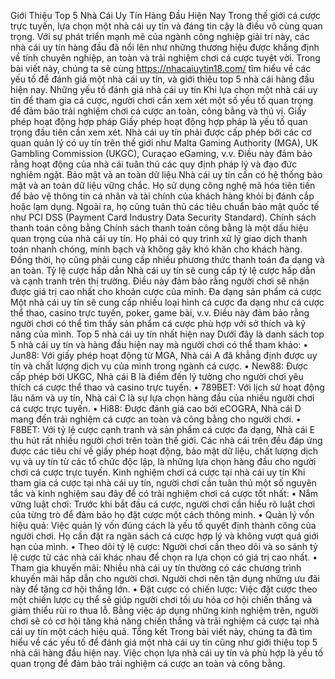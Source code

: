 Giới Thiệu Top 5 Nhà Cái Uy Tín Hàng Đầu Hiện Nay
Trong thế giới cá cược trực tuyến, lựa chọn một nhà cái uy tín và đáng tin cậy là điều vô cùng quan trọng. Với sự phát triển mạnh mẽ của ngành công nghiệp giải trí này, các nhà cái uy tín hàng đầu đã nổi lên như những thương hiệu được khẳng định về tính chuyên nghiệp, an toàn và trải nghiệm chơi cá cược tuyệt vời. Trong bài viết này, chúng ta sẽ cùng https://nhacaiuytin18.com/ tìm hiểu về các yếu tố để đánh giá một nhà cái uy tín, và giới thiệu top 5 nhà cái hàng đầu hiện nay.
Những yếu tố đánh giá nhà cái uy tín
Khi lựa chọn một nhà cái uy tín để tham gia cá cược, người chơi cần xem xét một số yếu tố quan trọng để đảm bảo trải nghiệm chơi cá cược an toàn, công bằng và thú vị.
Giấy phép hoạt động hợp pháp
Giấy phép hoạt động hợp pháp là yếu tố quan trọng đầu tiên cần xem xét. Nhà cái uy tín phải được cấp phép bởi các cơ quan quản lý có uy tín trên thế giới như Malta Gaming Authority (MGA), UK Gambling Commission (UKGC), Curaçao eGaming, v.v. Điều này đảm bảo rằng hoạt động của nhà cái tuân thủ các quy định pháp lý và đạo đức nghiêm ngặt.
Bảo mật và an toàn dữ liệu
Nhà cái uy tín cần có hệ thống bảo mật và an toàn dữ liệu vững chắc. Họ sử dụng công nghệ mã hóa tiên tiến để bảo vệ thông tin cá nhân và tài chính của khách hàng khỏi bị đánh cắp hoặc lạm dụng. Ngoài ra, họ cũng tuân thủ các tiêu chuẩn bảo mật quốc tế như PCI DSS (Payment Card Industry Data Security Standard).
Chính sách thanh toán công bằng
Chính sách thanh toán công bằng là một dấu hiệu quan trọng của nhà cái uy tín. Họ phải có quy trình xử lý giao dịch thanh toán nhanh chóng, minh bạch và không gây khó khăn cho khách hàng. Đồng thời, họ cũng phải cung cấp nhiều phương thức thanh toán đa dạng và an toàn.
Tỷ lệ cược hấp dẫn
Nhà cái uy tín sẽ cung cấp tỷ lệ cược hấp dẫn và cạnh tranh trên thị trường. Điều này đảm bảo rằng người chơi sẽ nhận được giá trị cao nhất cho khoản cược của mình.
Đa dạng sản phẩm cá cược
Một nhà cái uy tín sẽ cung cấp nhiều loại hình cá cược đa dạng như cá cược thể thao, casino trực tuyến, poker, game bài, v.v. Điều này đảm bảo rằng người chơi có thể tìm thấy sản phẩm cá cược phù hợp với sở thích và kỹ năng của mình.
Top 5 nhà cái uy tín nhất hiện nay
Dưới đây là danh sách top 5 nhà cái uy tín và hàng đầu hiện nay mà người chơi có thể tham khảo:
•	Jun88: Với giấy phép hoạt động từ MGA, Nhà cái A đã khẳng định được uy tín và chất lượng dịch vụ của mình trong ngành cá cược.
•	New88: Được cấp phép bởi UKGC, Nhà cái B là điểm đến lý tưởng cho người chơi yêu thích cá cược thể thao và casino trực tuyến.
•	789BET: Với lịch sử hoạt động lâu năm và uy tín, Nhà cái C là sự lựa chọn hàng đầu của nhiều người chơi cá cược trực tuyến.
•	Hi88: Được đánh giá cao bởi eCOGRA, Nhà cái D mang đến trải nghiệm cá cược an toàn và công bằng cho người chơi.
•	F8BET: Với tỷ lệ cược cạnh tranh và sản phẩm cá cược đa dạng, Nhà cái E thu hút rất nhiều người chơi trên toàn thế giới.
Các nhà cái trên đều đáp ứng được các tiêu chí về giấy phép hoạt động, bảo mật dữ liệu, chất lượng dịch vụ và uy tín từ các tổ chức độc lập, là những lựa chọn hàng đầu cho người chơi cá cược trực tuyến.
Kinh nghiệm chơi cá cược tại nhà cái uy tín
Khi tham gia cá cược tại nhà cái uy tín, người chơi cần tuân thủ một số nguyên tắc và kinh nghiệm sau đây để có trải nghiệm chơi cá cược tốt nhất:
•	Nắm vững luật chơi: Trước khi bắt đầu cá cược, người chơi cần hiểu rõ luật chơi của từng trò để đảm bảo họ đặt cược một cách thông minh.
•	Quản lý vốn hiệu quả: Việc quản lý vốn đúng cách là yếu tố quyết định thành công của người chơi. Họ cần đặt ra ngân sách cá cược hợp lý và không vượt quá giới hạn của mình.
•	Theo dõi tỷ lệ cược: Người chơi cần theo dõi và so sánh tỷ lệ cược từ các nhà cái khác nhau để chọn ra lựa chọn có giá trị cao nhất.
•	Tham gia khuyến mãi: Nhiều nhà cái uy tín thường có các chương trình khuyến mãi hấp dẫn cho người chơi. Người chơi nên tận dụng những ưu đãi này để tăng cơ hội thắng lớn.
•	Đặt cược có chiến lược: Việc đặt cược theo một chiến lược cụ thể sẽ giúp người chơi tối ưu hóa cơ hội chiến thắng và giảm thiểu rủi ro thua lỗ.
Bằng việc áp dụng những kinh nghiệm trên, người chơi sẽ có cơ hội tăng khả năng chiến thắng và trải nghiệm cá cược tại nhà cái uy tín một cách hiệu quả.
Tổng kết 
Trong bài viết này, chúng ta đã tìm hiểu về các yếu tố để đánh giá một nhà cái uy tín cũng như giới thiệu top 5 nhà cái hàng đầu hiện nay. Việc chọn lựa nhà cái uy tín và phù hợp là yếu tố quan trọng để đảm bảo trải nghiệm cá cược an toàn và công bằng.
